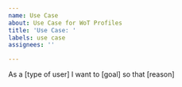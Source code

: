 ```yaml
---
name: Use Case
about: Use Case for WoT Profiles
title: 'Use Case: '
labels: use case
assignees: ''

---
```


As a [type of user] I want to [goal] so that [reason]
